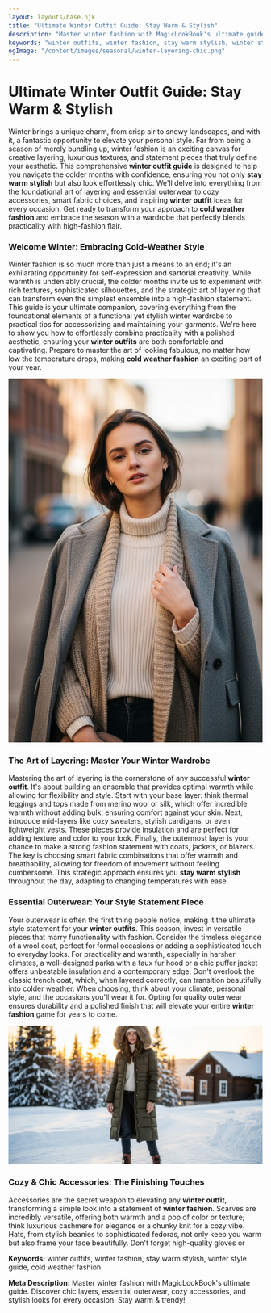 ```yaml
---
layout: layouts/base.njk
title: "Ultimate Winter Outfit Guide: Stay Warm & Stylish"
description: "Master winter fashion with MagicLookBook's ultimate guide. Discover chic layers, essential outerwear, cozy accessories, and stylish looks for every occasion. Stay warm & trendy!"
keywords: "winter outfits, winter fashion, stay warm stylish, winter style guide, cold weather fashion"
ogImage: "/content/images/seasonal/winter-layering-chic.png"
---
```


# Ultimate Winter Outfit Guide: Stay Warm & Stylish

Winter brings a unique charm, from crisp air to snowy landscapes, and with it, a fantastic opportunity to elevate your personal style. Far from being a season of merely bundling up, winter fashion is an exciting canvas for creative layering, luxurious textures, and statement pieces that truly define your aesthetic. This comprehensive **winter outfit guide** is designed to help you navigate the colder months with confidence, ensuring you not only **stay warm stylish** but also look effortlessly chic. We'll delve into everything from the foundational art of layering and essential outerwear to cozy accessories, smart fabric choices, and inspiring **winter outfit** ideas for every occasion. Get ready to transform your approach to **cold weather fashion** and embrace the season with a wardrobe that perfectly blends practicality with high-fashion flair.

### Welcome Winter: Embracing Cold-Weather Style

Winter fashion is so much more than just a means to an end; it's an exhilarating opportunity for self-expression and sartorial creativity. While warmth is undeniably crucial, the colder months invite us to experiment with rich textures, sophisticated silhouettes, and the strategic art of layering that can transform even the simplest ensemble into a high-fashion statement. This guide is your ultimate companion, covering everything from the foundational elements of a functional yet stylish winter wardrobe to practical tips for accessorizing and maintaining your garments. We're here to show you how to effortlessly combine practicality with a polished aesthetic, ensuring your **winter outfits** are both comfortable and captivating. Prepare to master the art of looking fabulous, no matter how low the temperature drops, making **cold weather fashion** an exciting part of your year.

![Woman demonstrating stylish winter layering with a turtleneck, sweater, and wool coat](/content/images/seasonal/winter-layering-chic.png)

### The Art of Layering: Master Your Winter Wardrobe

Mastering the art of layering is the cornerstone of any successful **winter outfit**. It's about building an ensemble that provides optimal warmth while allowing for flexibility and style. Start with your base layer: think thermal leggings and tops made from merino wool or silk, which offer incredible warmth without adding bulk, ensuring comfort against your skin. Next, introduce mid-layers like cozy sweaters, stylish cardigans, or even lightweight vests. These pieces provide insulation and are perfect for adding texture and color to your look. Finally, the outermost layer is your chance to make a strong fashion statement with coats, jackets, or blazers. The key is choosing smart fabric combinations that offer warmth and breathability, allowing for freedom of movement without feeling cumbersome. This strategic approach ensures you **stay warm stylish** throughout the day, adapting to changing temperatures with ease.

### Essential Outerwear: Your Style Statement Piece

Your outerwear is often the first thing people notice, making it the ultimate style statement for your **winter outfits**. This season, invest in versatile pieces that marry functionality with fashion. Consider the timeless elegance of a wool coat, perfect for formal occasions or adding a sophisticated touch to everyday looks. For practicality and warmth, especially in harsher climates, a well-designed parka with a faux fur hood or a chic puffer jacket offers unbeatable insulation and a contemporary edge. Don't overlook the classic trench coat, which, when layered correctly, can transition beautifully into colder weather. When choosing, think about your climate, personal style, and the occasions you'll wear it for. Opting for quality outerwear ensures durability and a polished finish that will elevate your entire **winter fashion** game for years to come.

![Woman in a fashionable olive green long puffer coat with a faux fur hood](/content/images/seasonal/stylish-puffer-coat.png)

### Cozy & Chic Accessories: The Finishing Touches

Accessories are the secret weapon to elevating any **winter outfit**, transforming a simple look into a statement of **winter fashion**. Scarves are incredibly versatile, offering both warmth and a pop of color or texture; think luxurious cashmere for elegance or a chunky knit for a cozy vibe. Hats, from stylish beanies to sophisticated fedoras, not only keep you warm but also frame your face beautifully. Don't forget high-quality gloves or

**Keywords:** winter outfits, winter fashion, stay warm stylish, winter style guide, cold weather fashion

**Meta Description:** Master winter fashion with MagicLookBook's ultimate guide. Discover chic layers, essential outerwear, cozy accessories, and stylish looks for every occasion. Stay warm & trendy!
